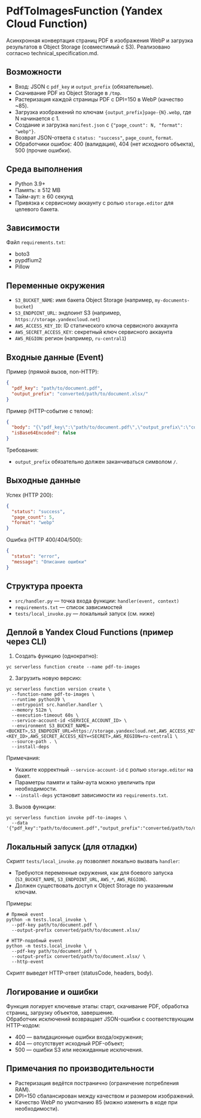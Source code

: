# PdfToImagesFunction (Yandex Cloud Function)

Асинхронная конвертация страниц PDF в изображения WebP и загрузка результатов в Object Storage (совместимый с S3). Реализовано согласно technical_specification.md.

## Возможности
- Вход: JSON с `pdf_key` и `output_prefix` (обязательные).
- Скачивание PDF из Object Storage в `/tmp`.
- Растеризация каждой страницы PDF с DPI=150 в WebP (качество ~85).
- Загрузка изображений по ключам `{output_prefix}page-{N}.webp`, где N начинается с 1.
- Создание и загрузка `manifest.json` с `{"page_count": N, "format": "webp"}`.
- Возврат JSON-ответа с `status: "success"`, `page_count`, `format`.
- Обработчики ошибок: 400 (валидация), 404 (нет исходного объекта), 500 (прочие ошибки).

## Среда выполнения
- Python 3.9+
- Память: ≥ 512 MB
- Тайм-аут: ≥ 60 секунд
- Привязка к сервисному аккаунту с ролью `storage.editor` для целевого бакета.

## Зависимости
Файл `requirements.txt`:
- boto3
- pypdfium2
- Pillow

## Переменные окружения
- `S3_BUCKET_NAME`: имя бакета Object Storage (например, `my-documents-bucket`)
- `S3_ENDPOINT_URL`: эндпоинт S3 (например, `https://storage.yandexcloud.net`)
- `AWS_ACCESS_KEY_ID`: ID статического ключа сервисного аккаунта
- `AWS_SECRET_ACCESS_KEY`: секретный ключ сервисного аккаунта
- `AWS_REGION`: регион (например, `ru-central1`)

## Входные данные (Event)
Пример (прямой вызов, non-HTTP):
```json
{
  "pdf_key": "path/to/document.pdf",
  "output_prefix": "converted/path/to/document.xlsx/"
}
```

Пример (HTTP-событие с телом):
```json
{
  "body": "{\"pdf_key\":\"path/to/document.pdf\",\"output_prefix\":\"converted/path/to/document.xlsx/\"}",
  "isBase64Encoded": false
}
```

Требования:
- `output_prefix` обязательно должен заканчиваться символом `/`.

## Выходные данные
Успех (HTTP 200):
```json
{
  "status": "success",
  "page_count": 5,
  "format": "webp"
}
```

Ошибка (HTTP 400/404/500):
```json
{
  "status": "error",
  "message": "Описание ошибки"
}
```

## Структура проекта
- `src/handler.py` — точка входа функции: `handler(event, context)`
- `requirements.txt` — список зависимостей
- `tests/local_invoke.py` — локальный запуск (см. ниже)

## Деплой в Yandex Cloud Functions (пример через CLI)
1) Создать функцию (однократно):
```
yc serverless function create --name pdf-to-images
```

2) Загрузить новую версию:
```
yc serverless function version create \
  --function-name pdf-to-images \
  --runtime python39 \
  --entrypoint src.handler.handler \
  --memory 512m \
  --execution-timeout 60s \
  --service-account-id <SERVICE_ACCOUNT_ID> \
  --environment S3_BUCKET_NAME=<BUCKET>,S3_ENDPOINT_URL=https://storage.yandexcloud.net,AWS_ACCESS_KEY_ID=<KEY_ID>,AWS_SECRET_ACCESS_KEY=<SECRET>,AWS_REGION=ru-central1 \
  --source-path . \
  --install-deps
```
Примечания:
- Укажите корректный `--service-account-id` с ролью `storage.editor` на бакет.
- Параметры памяти и тайм-аута можно увеличить при необходимости.
- `--install-deps` установит зависимости из `requirements.txt`.

3) Вызов функции:
```
yc serverless function invoke pdf-to-images \
  --data '{"pdf_key":"path/to/document.pdf","output_prefix":"converted/path/to/document.xlsx/"}'
```

## Локальный запуск (для отладки)
Скрипт `tests/local_invoke.py` позволяет локально вызвать `handler`:
- Требуются переменные окружения, как для боевого запуска (`S3_BUCKET_NAME`, `S3_ENDPOINT_URL`, `AWS_*`, `AWS_REGION`).
- Должен существовать доступ к Object Storage по указанным ключам.

Примеры:
```
# Прямой event
python -m tests.local_invoke \
  --pdf-key path/to/document.pdf \
  --output-prefix converted/path/to/document.xlsx/

# HTTP-подобный event
python -m tests.local_invoke \
  --pdf-key path/to/document.pdf \
  --output-prefix converted/path/to/document.xlsx/ \
  --http-event
```

Скрипт выведет HTTP-ответ (statusCode, headers, body).

## Логирование и ошибки
Функция логирует ключевые этапы: старт, скачивание PDF, обработка страниц, загрузку объектов, завершение.  
Обработчик исключений возвращает JSON-ошибки с соответствующим HTTP-кодом:
- 400 — валидационные ошибки входа/окружения;
- 404 — отсутствует исходный PDF-объект;
- 500 — ошибки S3 или неожиданные исключения.

## Примечания по производительности
- Растеризация ведётся постранично (ограничение потребления RAM).
- DPI=150 сбалансирован между качеством и размером изображений.
- Качество WebP по умолчанию 85 (можно изменить в коде при необходимости).
